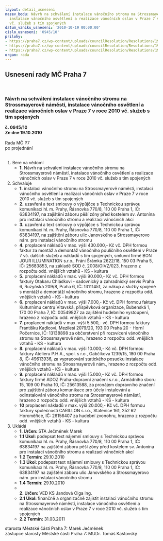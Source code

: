 ```yaml
---
layout: detail_usneseni
nazev_bodu: Návrh na schválení instalace vánočního stromu na Strossmayerově náměstí,
  instalace vánočního osvětlení a realizace vánočních oslav v Praze 7 v roce 2010
  vč. služeb s tím spojených
datum_vzniku_usneseni: '2010-10-19 00:00:00'
cislo_usneseni: '0945/10'
prilohy:
- https://praha7.cz/wp-content/uploads/councilResolution/Resolutions/19967/56-10-z%c3%a1pis_z_8._jedn%c3%a1n%c3%ad_kk_ze_dne_11.10.2010.doc
- https://praha7.cz/wp-content/uploads/councilResolution/Resolutions/19967/56-10-tsk_-_z%c3%a1bor_-_v%c3%a1noce_2010.doc
- https://praha7.cz/wp-content/uploads/councilResolution/Resolutions/19967/56-10-tsk_-_z%c3%a1bor_pro_instalaci_v%c3%a1no%c4%8dn%c3%adho_stromu_-_2010.doc
organ: rada
---
```

<div id="ucUsn_pList" class="usn">
	<span><h2>Usnesení rady MČ Praha 7 </h2>
<br></span><div class="standBody">
<span><h3>Návrh na schválení instalace vánočního stromu na Strossmayerově náměstí, instalace vánočního osvětlení a realizace vánočních oslav v Praze 7 v roce 2010 vč. služeb s tím spojených</h3></span><div class="center">
		<strong>č. 0945/10</strong><br>
	</div>
<div class="center">
		<strong>Ze dne 19.10.2010</strong><br><br>
	</div>Rada MČ P7<br> po projednání<br><br><ol>
<li>Bere na vědomí<ul><li>
<strong>1.</strong> Návrh na schválení instalace vánočního stromu na Strossmayerově náměstí, instalace vánočního osvětlení a realizace vánočních oslav v Praze 7 v roce 2010 vč. služeb s tím spojených</li></ul>
</li>
<li>Schvaluje<ul>
<li>
<strong>1.</strong> instalaci vánočního stromu na Strossmayerově náměstí, instalaci vánočního osvětlení a realizaci vánočních oslav v Praze 7 v roce 2010 vč. služeb s tím spojených</li>
<li>
<strong>2.</strong> uzavření a text smlouvy o výpůjčce s Technickou správou komunikací hl. m. Prahy, Řásnovka 770/8, 110 00 Praha 1, IČ: 63834197, na zajištění záboru pěší zóny před kostelem sv. Antonína  pro instalaci vánočního stromu a realizaci vánočních akcí</li>
<li>
<strong>3.</strong> uzavření a text smlouvy o výpůjčce s Technickou správou komunikací hl. m. Prahy, Řásnovka 770/8, 110 00 Praha 1, IČ: 63834197, na zajištění záboru ulic Janovského a Strossmayerovo nám. pro instalaci vánočního stromu</li>
<li>
<strong>4.</strong> proplacení nákladů v max. výši 430.000,- Kč vč. DPH formou faktur za montáž a demontáž vánočního pouličního osvětlení v Praze 7 vč. dalších služeb a nákladů s tím spojených,  smluvní firmě BON JOUR ILLUMINATION s.r.o., Fráni Šrámka 2622/18, 150 03 Praha 5, IČ: 25683853, na základě SOD č. 2008/OIVZ/023, hrazeno z rozpočtu odd. vnějších vztahů  - KS - kultura</li>
<li>
<strong>5.</strong> proplacení nákladů v max. výši 90.000,- Kč vč. DPH formou faktury Otakaru Chládkovi - sadovnický a zahradnický servis Praha 6, Ruzyňská 209/8, Praha 6, IČ: 13111451, za nákup a služby spojené s montáží a demontáží vánočního stromu, hrazeno z rozpočtu odd. vnějších vztahů - KS - kultura</li>
<li>
<strong>6.</strong> proplacení nákladů v max. výši  7.000,- Kč vč. DPH formou faktury Kulturnímu centru Vltavská, příspěvková organizace, Bubenská 1, 170 00 Praha 7, IČ: 00549827 za zajištění hudebního vystoupení, hrazeno z rozpočtu odd. vnějších vztahů - KS - kultura</li>
<li>
<strong>7.</strong> proplacení nákladů v max. výši 5.500,- vč. DPH formou faktury Františku Kadlcovi, Mezilesí 2079/20, 193 00 Praha 20 - Horní Počernice, IČ: 13138898 za občerstvení při rozsvícení vánočního stromu na Strossmayerově nám., hrazeno z rozpočtu odd. vnějších vztahů - KS - kultura</li>
<li>
<strong>8.</strong> proplacení nákladů v max. výši 10.000,- Kč vč. DPH formou faktury Atelieru P.H.A., spol. s r.o., Gabčíkova 1239/15, 180 00 Praha 8, IČ: 49613936, za vypracování statického posudku instalace vánočního stromu na Strossmayerově nám., hrazeno z rozpočtu odd. vnějších vztahů - KS - kultura</li>
<li>
<strong>9.</strong> proplacení nákladů v max. výši 15.000,- Kč vč. DPH formou faktury firmě ADOZ Praha-dopravní značení s.r.o., Armádního sboru 15, 109 00 Praha 10, IČ: 25613588, za pronájem dopravního značení pro zajištění záboru komunikace pro účely instalování a odinstalování vánočního stromu na Strossmayerově náměstí, hrazeno z rozpočtu odd. vnějších vztahů - KS - kultura</li>
<li>
<strong>10</strong> proplacení nákladů v max. výši 20.000,- Kč vč. DPH formou faktury společnosti CARILLON s.r.o., Statenice 161, 252 62 Horoměřice, IČ: 26156407 za hudební zvonohru, hrazeno z rozpočtu odd. vnějších vztahů - KS - kultura</li>
</ul>
</li>
<li>Ukládá<ul>
<li>
<strong>1. Určen: </strong>STA Ječmének Marek</li>
<li>
<strong>1.1 Úkol: </strong>podepsat text nájemní smlouvy s Technickou správou komunikací hl. m. Prahy, Řásnovka 770/8, 110 00 Praha 1, IČ: 63834197 na zajištění záboru pěší zóny před kostelem sv. Antonína  pro instalaci vánočního stromu a realizaci vánočních akcí</li>
<li>
<strong>1.2 Termín: </strong>29.10.2010</li>
<li>
<strong>1.3 Úkol: </strong>podepsat text nájemní smlouvy s Technickou správou komunikací hl. m. Prahy, Řásnovka 770/8, 110 00 Praha 1, IČ: 63834197 na zajištění záboru ulic Janovského a Strossmayerovo nám. pro instalaci vánočního stromu</li>
<li>
<strong>1.4 Termín: </strong>29.10.2010</li>
<li>
<strong><br>2. Určen: </strong>VED KS Jandová Olga Ing.</li>
<li>
<strong>2.1 Úkol: </strong>finančně a organizačně zajistit instalaci vánočního stromu na Strossmayerově náměstí, instalace vánočního osvětlení a realizace vánočních oslav v Praze 7 v roce 2010 vč. služeb s tím spojených</li>
<li>
<strong>2.2 Termín: </strong>31.03.2011</li>
</ul>
</li>
</ol>starosta Městské části Praha 7: Marek Ječmének<br>zástupce starosty Městské části Praha 7: MUDr. Tomáš Kaštovský 
</div>
</div>